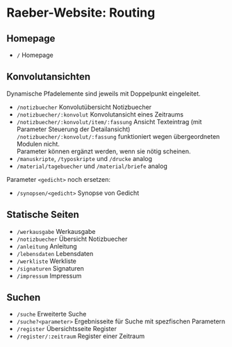 # Raeber-Website: Routing

## Homepage

* `/` Homepage

## Konvolutansichten

Dynamische Pfadelemente sind jeweils mit Doppelpunkt eingeleitet.

* `/notizbuecher` Konvolutübersicht Notizbuecher
* `/notizbuecher/:konvolut` Konvolutansicht eines Zeitraums
* `/notizbuecher/:konvolut/item/:fassung` Ansicht Texteintrag (mit Parameter Steuerung der Detailansicht)  
  `/notizbuecher/:konvolut/:fassung` funktioniert wegen übergeordneten Modulen nicht.  
  Parameter können ergänzt werden, wenn sie nötig scheinen.
* `/manuskripte`, `/typoskripte` und `/drucke` analog
* `/material/tagebuecher` und `/material/briefe` analog

Parameter `<gedicht>` noch ersetzen:

* `/synopsen/<gedicht>` Synopse von Gedicht

## Statische Seiten

* `/werkausgabe` Werkausgabe
* `/notizbuecher` Übersicht Notizbuecher
* `/anleitung` Anleitung
* `/lebensdaten` Lebensdaten
* `/werkliste` Werkliste
* `/signaturen` Signaturen
* `/impressum` Impressum

## Suchen

* `/suche` Erweiterte Suche
* `/suche?<parameter>` Ergebnisseite für Suche mit spezfischen Parametern
* `/register` Übersichtsseite Register
* `/register/:zeitraum` Register einer Zeitraum

